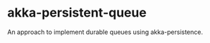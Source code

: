akka-persistent-queue
=====================

An approach to implement durable queues using akka-persistence.
